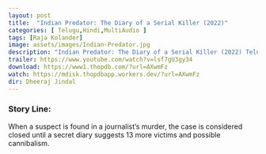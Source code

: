 ```yaml
---
layout: post
title:  "Indian Predator: The Diary of a Serial Killer (2022)"
categories: [ Telugu,Hindi,MultiAudio ]
tags: [Raja Kolander]
image: assets/images/Indian-Predator.jpg
description: "Indian Predator: The Diary of a Serial Killer (2022) Telugu Full Movie Download and watch online 720p low file size 500 mb."
trailer: https://www.youtube.com/watch?v=lsf7gU3gy34
download: https://www1.thopdb.com/?url=AXwmFz
watch: https://mdisk.thopdbapp.workers.dev/?url=AXwmFz
dir: Dheeraj Jindal
---
```


### Story Line:
When a suspect is found in a journalist’s murder, the case is considered closed until a secret diary suggests 13 more victims and possible cannibalism.
